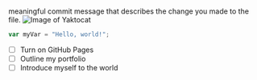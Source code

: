 # <h1>
# <h1>
# <h1>
# <h1>
# <h1>
# <h1>
meaningful commit message that describes the change you made to the file.
![Image of Yaktocat](https://octodex.github.com/images/yaktocat.png)
``` javascript
var myVar = "Hello, world!";
```
- [ ] Turn on GitHub Pages
- [ ] Outline my portfolio
- [ ] Introduce myself to the world
